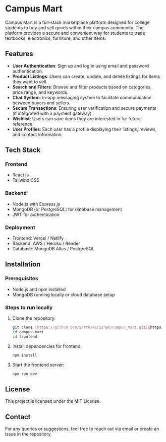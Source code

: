 # Campus Mart

Campus Mart is a full-stack marketplace platform designed for college students to buy and sell goods within their campus community. The platform provides a secure and convenient way for students to trade textbooks, electronics, furniture, and other items.

## Features
- **User Authentication**: Sign up and log in using email and password authentication.
- **Product Listings**: Users can create, update, and delete listings for items they want to sell.
- **Search and Filters**: Browse and filter products based on categories, price range, and keywords.
- **Chat System**: In-app messaging system to facilitate communication between buyers and sellers.
- **Secure Transactions**: Ensuring user verification and secure payments (if integrated with a payment gateway).
- **Wishlist**: Users can save items they are interested in for future reference.
- **User Profiles**: Each user has a profile displaying their listings, reviews, and contact information.

## Tech Stack
### Frontend
- React.js
- Tailwind CSS

### Backend
- Node.js with Express.js
- MongoDB (or PostgreSQL) for database management
- JWT for authentication

### Deployment
- Frontend: Vercel / Netlify
- Backend: AWS / Heroku / Render
- Database: MongoDB Atlas / PostgreSQL

## Installation
### Prerequisites
- Node.js and npm installed
- MongoDB running locally or cloud database setup

### Steps to run locally
1. Clone the repository:
   ```sh
   git clone [https://github.com/SarthakKrishak/Campus_Mart.git](https://github.com/SarthakKrishak/Campus_Mart.git)
   cd campus-mart
   cd frontend
   ```
2. Install dependencies for frontend:
   ```sh
   npm install
   ```
3. Start the frontend server:
   ```sh
   npm run dev
   ```

## License
This project is licensed under the MIT License.

## Contact
For any queries or suggestions, feel free to reach out via email or create an issue in the repository.

